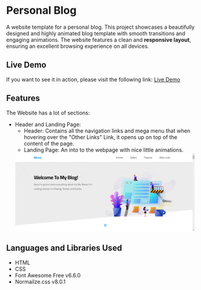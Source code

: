 # Personal Blog
A website template for a personal blog. This project showcases a beautifully designed and highly animated blog template with smooth transitions and engaging animations. The website features a clean and **responsive layout**, ensuring an excellent browsing experience on all devices.

## Live Demo
If you want to see it in action, please visit the following link: [Live Demo](https://minaanis7.github.io/personal-blog/)

## Features
The Website has a lot of sections:
- Header and Landing Page:
  - Header: Contains all the navigation links and mega menu that when hovering over the "Other Links" Link, it opens up on top of the content of the page.
  - Landing Page: An into to the webpage with nice little animations.
  <img src="gifs/1.gif" />

## Languages and Libraries Used
- HTML
- CSS
- Font Awesome Free v6.6.0
- Normailze.css v8.0.1
